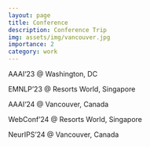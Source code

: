 ```yaml
---
layout: page
title: Conference
description: Conference Trip
img: assets/img/vancouver.jpg
importance: 2
category: work
---
```


AAAI‘23 @ Washington, DC

EMNLP’23 @ Resorts World, Singapore

AAAI‘24 @ Vancouver, Canada

WebConf’24 @ Resorts World, Singapore

NeurIPS’24 @ Vancouver, Canada
